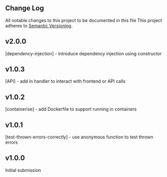 ## Change Log
All notable changes to this project to be documented in this file
This project adheres to [Semantic Versioning](http://semver.org/).

## v2.0.0
[dependency-injection] - introduce dependency injection using constructor

## v1.0.3
[API] - add in handler to interact with frontend or API calls

## v1.0.2
[containerise] - add Dockerfile to support running in containers

## v1.0.1
[test-thrown-errors-correctly] - use anonymous function to test thrown errors

## v1.0.0
Initial submission